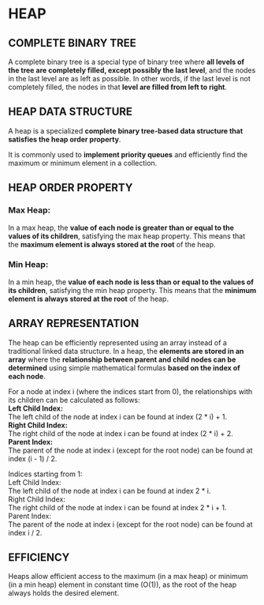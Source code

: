 # HEAP

## COMPLETE BINARY TREE

A complete binary tree is a special type of binary tree where **all levels of the tree are completely filled, except possibly the last level**, and the nodes in the last level are as left as possible. In other words, if the last level is not completely filled, the nodes in that **level are filled from left to right**.

## HEAP DATA STRUCTURE
A heap is a specialized **complete binary tree-based data structure that satisfies the heap order property**. 

It is commonly used to **implement priority queues** and efficiently find the maximum or minimum element in a collection.

## HEAP ORDER PROPERTY

### Max Heap:
In a max heap, the **value of each node is greater than or equal to the values of its children**, satisfying the max heap property. This means that the **maximum element is always stored at the root** of the heap.

### Min Heap:
In a min heap, the **value of each node is less than or equal to the values of its children**, satisfying the min heap property. This means that the **minimum element is always stored at the root** of the heap.

## ARRAY REPRESENTATION
The heap can be efficiently represented using an array instead of a traditional linked data structure. In a heap, the **elements are stored in an array** where the **relationship between parent and child nodes can be determined** using simple mathematical formulas **based on the index of each node**.

For a node at index i (where the indices start from 0), the relationships with its children can be calculated as follows: <br>
**Left Child Index:** <br>
The left child of the node at index i can be found at index (2 * i) + 1. <br>
**Right Child Index:** <br>
The right child of the node at index i can be found at index (2 * i) + 2. <br>
**Parent Index:** <br>
 The parent of the node at index i (except for the root node) can be found at index (i - 1) / 2.

Indices starting from 1: <br>
Left Child Index: <br>
The left child of the node at index i can be found at index 2 * i. <br>
Right Child Index: <br>
The right child of the node at index i can be found at index 2 * i + 1. <br>
Parent Index: <br>
The parent of the node at index i (except for the root node) can be found at index i / 2.

## EFFICIENCY 
Heaps allow efficient access to the maximum (in a max heap) or minimum (in a min heap) element in constant time (O(1)), as the root of the heap always holds the desired element. 




